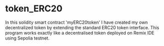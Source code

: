 # token_ERC20
In this solidity smart contract 'myERC20token' I have created my own decentralized token by extending the standard ERC20 token interface. This program works exactly like a decentralised token deployed on Remix IDE using Sepolia testnet.
